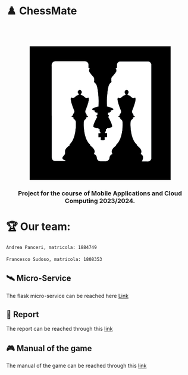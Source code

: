 # ♟️	ChessMate
<br />
<br />
<p align="center">
    <img src="app/src/main/assets/logo.png" alt="ChessMate Logo" height="358" />
    <h3 align="center"> Project for the course of Mobile Applications and Cloud Computing 2023/2024. </h3>
</p>


# 🏆 Our team:
```
Andrea Panceri, matricola: 1884749

Francesco Sudoso, matricola: 1808353
```
## 🛰️ Micro-Service

The flask micro-service can be reached here <a href="https://github.com/Pancio-code/ChessMate-MicroService-MACC">Link</a>

## 📖 Report

The report can be reached through this [link]('#')

## 🎮 Manual of the game

The manual of the game can be reached through this [link]('#')






